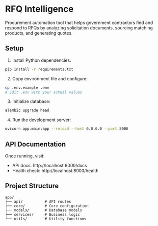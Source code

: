 # RFQ Intelligence

Procurement automation tool that helps government contractors find and respond to RFQs by analyzing solicitation documents, sourcing matching products, and generating quotes.

## Setup

1. Install Python dependencies:
```bash
pip install -r requirements.txt
```

2. Copy environment file and configure:
```bash
cp .env.example .env
# Edit .env with your actual values
```

3. Initialize database:
```bash
alembic upgrade head
```

4. Run the development server:
```bash
uvicorn app.main:app --reload --host 0.0.0.0 --port 8000
```

## API Documentation

Once running, visit:
- API docs: http://localhost:8000/docs
- Health check: http://localhost:8000/health

## Project Structure

```
app/
├── api/          # API routes
├── core/         # Core configuration
├── models/       # Database models
├── services/     # Business logic
└── utils/        # Utility functions
```